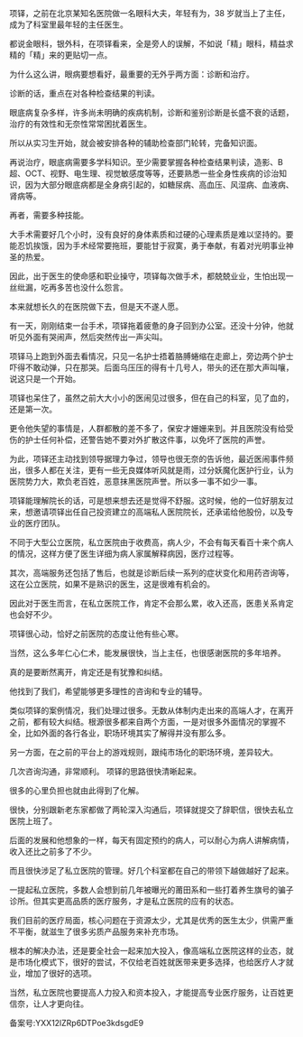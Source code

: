 项铎，之前在北京某知名医院做一名眼科大夫，年轻有为，38 岁就当上了主任，成为了科室里最年轻的主任医生。

都说金眼科，银外科，在项铎看来，全是旁人的误解，不如说「精」眼科，精益求精的「精」来的更贴切一点。

为什么这么讲，眼病要想看好，最重要的无外乎两方面：诊断和治疗。

诊断的话，重点在对各种检查结果的判读。

眼底病复杂多样，许多尚未明确的疾病机制，诊断和鉴别诊断是长盛不衰的话题，治疗的有效性和无奈性常常困扰着医生。

所以从实习生开始，就会被安排各种的辅助检查部门轮转，完备知识面。

再说治疗，眼底病需要多学科知识。至少需要掌握各种检查结果判读，造影、B 超、OCT、视野、电生理、视觉敏感度等等，还要熟悉一些全身性疾病的诊治知识，因为大部分眼底病都是全身病引起的，如糖尿病、高血压、风湿病、血液病、肾病等。

再者，需要多种技能。

大手术需要好几个小时，没有良好的身体素质和过硬的心理素质是难以坚持的。要能忍饥挨饿，因为手术经常要拖班，要能甘于寂寞，勇于奉献，有着对光明事业神圣的热爱。

因此，出于医生的使命感和职业操守，项铎每次做手术，都兢兢业业，生怕出现一丝纰漏，吃再多苦也没什么怨言。

本来就想长久的在医院做下去，但是天不遂人愿。

有一天，刚刚结束一台手术，项铎拖着疲惫的身子回到办公室。还没十分钟，他就听见外面有哭闹声，然后突然传出一声尖叫。

项铎马上跑到外面去看情况，只见一名护士捂着胳膊蜷缩在走廊上，旁边两个护士吓得不敢动弹，只在那哭。后面乌压压的得有十几号人，带头的还在那大声叫嚷，说这只是一个开始。

项铎也呆住了，虽然之前大大小小的医闹见过很多，但在自己的科室，见了血的，还是第一次。

更令他失望的事情是，人群都散的差不多了，保安才姗姗来到。并且医院没有给受伤的护士任何补偿，还警告她不要对外扩散这件事，以免坏了医院的声誉。

为此，项铎还主动找到领导据理力争过，领导也很无奈的告诉他，最近医闹事件频出，很多人都在关注，更有一些无良媒体听风就是雨，过分妖魔化医护行业，认为医院势力大，欺负老百姓，恶意抹黑医院声誉。所以多一事不如少一事。

项铎能理解院长的话，可是想来想去还是觉得不舒服。这时候，他的一位好朋友过来，想邀请项铎出任自己投资建立的高端私人医院院长，还承诺给他股份，以及专业的医疗团队。

不同于大型公立医院，私立医院由于收费高，病人少，不会有每天看百十来个病人的情况，这样方便了医生详细为病人家属解释病因，医疗过程等。

其次，高端服务还包括了售后，也就是诊断后续一系列的症状变化和用药咨询等，这在公立医院，如果不是熟识的医生，这是很难有机会的。

因此对于医生而言，在私立医院工作，肯定不会那么累，收入还高，医患关系肯定也会好不少。

项铎很心动，恰好之前医院的态度让他有些心寒。

当然，这么多年仁心仁术，能发展很快，当上主任，也很感谢医院的多年培养。

真的是要断然离开，肯定还是有犹豫和纠结。

他找到了我们，希望能够更多理性的咨询和专业的辅导。

类似项铎的案例情况，我们处理过很多。无数从体制内走出来的高端人才，在离开之前，都有较大纠结。根源很多都来自两个方面，一是对很多外面情况的掌握不全，比如外面的各行各业，职场环境其实了解得并没有那么多。

另一方面，在之前的平台上的游戏规则，跟纯市场化的职场环境，差异较大。

几次咨询沟通，非常顺利。 项铎的思路很快清晰起来。

很多的心里负担也就由此得到了化解。

很快，分别跟新老东家都做了两轮深入沟通后，项铎就提交了辞职信，很快去私立医院上班了。

后面的发展和他想象的一样，每天有固定预约的病人，可以耐心为病人讲解病情，收入还比之前多了不少。

而且很快涉足了私立医院的管理。好几个科室都在自己的带领下越做越好了起来。

一提起私立医院，多数人会想到前几年被曝光的莆田系和一些打着养生旗号的骗子诊所。但其实更高品质的医疗服务，才是私立医院的应有的状态。

我们目前的医疗局面，核心问题在于资源太少，尤其是优秀的医生太少，供需严重不平衡，就滋生了很多劣质产品服务来补充市场。

根本的解决办法，还是要全社会一起来加大投入，像高端私立医院这样的业态，就是市场化模式下，很好的尝试，不仅给老百姓就医带来更多选择，也给医疗人才就业，增加了很好的选项。

当然，私立医院也要提高人力投入和资本投入，才能提高专业医疗服务，让百姓更信奈，让人才更向往。

备案号:YXX12lZRp6DTPoe3kdsgdE9